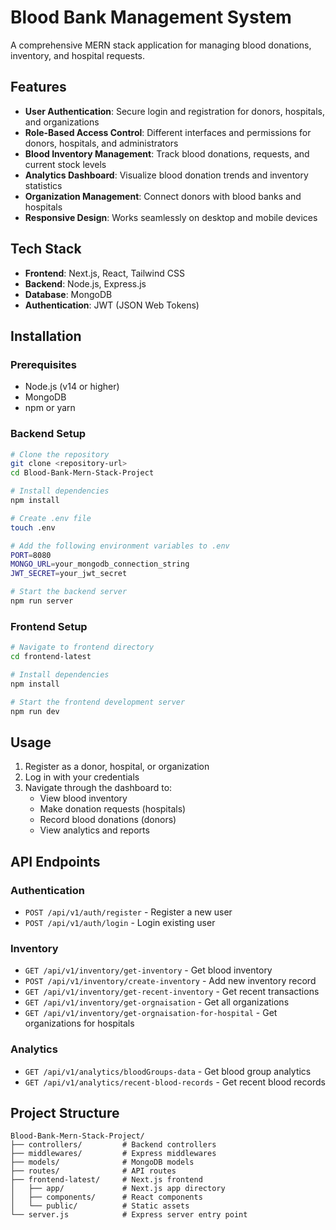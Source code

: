 # Blood Bank Management System

A comprehensive MERN stack application for managing blood donations, inventory, and hospital requests.

## Features

- **User Authentication**: Secure login and registration for donors, hospitals, and organizations
- **Role-Based Access Control**: Different interfaces and permissions for donors, hospitals, and administrators
- **Blood Inventory Management**: Track blood donations, requests, and current stock levels
- **Analytics Dashboard**: Visualize blood donation trends and inventory statistics
- **Organization Management**: Connect donors with blood banks and hospitals
- **Responsive Design**: Works seamlessly on desktop and mobile devices

## Tech Stack

- **Frontend**: Next.js, React, Tailwind CSS
- **Backend**: Node.js, Express.js
- **Database**: MongoDB
- **Authentication**: JWT (JSON Web Tokens)

## Installation

### Prerequisites

- Node.js (v14 or higher)
- MongoDB
- npm or yarn

### Backend Setup

```bash
# Clone the repository
git clone <repository-url>
cd Blood-Bank-Mern-Stack-Project

# Install dependencies
npm install

# Create .env file
touch .env

# Add the following environment variables to .env
PORT=8080
MONGO_URL=your_mongodb_connection_string
JWT_SECRET=your_jwt_secret

# Start the backend server
npm run server
```

### Frontend Setup

```bash
# Navigate to frontend directory
cd frontend-latest

# Install dependencies
npm install

# Start the frontend development server
npm run dev
```

## Usage

1. Register as a donor, hospital, or organization
2. Log in with your credentials
3. Navigate through the dashboard to:
   - View blood inventory
   - Make donation requests (hospitals)
   - Record blood donations (donors)
   - View analytics and reports

## API Endpoints

### Authentication
- `POST /api/v1/auth/register` - Register a new user
- `POST /api/v1/auth/login` - Login existing user

### Inventory
- `GET /api/v1/inventory/get-inventory` - Get blood inventory
- `POST /api/v1/inventory/create-inventory` - Add new inventory record
- `GET /api/v1/inventory/get-recent-inventory` - Get recent transactions
- `GET /api/v1/inventory/get-orgnaisation` - Get all organizations
- `GET /api/v1/inventory/get-orgnaisation-for-hospital` - Get organizations for hospitals

### Analytics
- `GET /api/v1/analytics/bloodGroups-data` - Get blood group analytics
- `GET /api/v1/analytics/recent-blood-records` - Get recent blood records

## Project Structure

```
Blood-Bank-Mern-Stack-Project/
├── controllers/         # Backend controllers
├── middlewares/         # Express middlewares
├── models/              # MongoDB models
├── routes/              # API routes
├── frontend-latest/     # Next.js frontend
│   ├── app/             # Next.js app directory
│   ├── components/      # React components
│   └── public/          # Static assets
└── server.js            # Express server entry point
```

